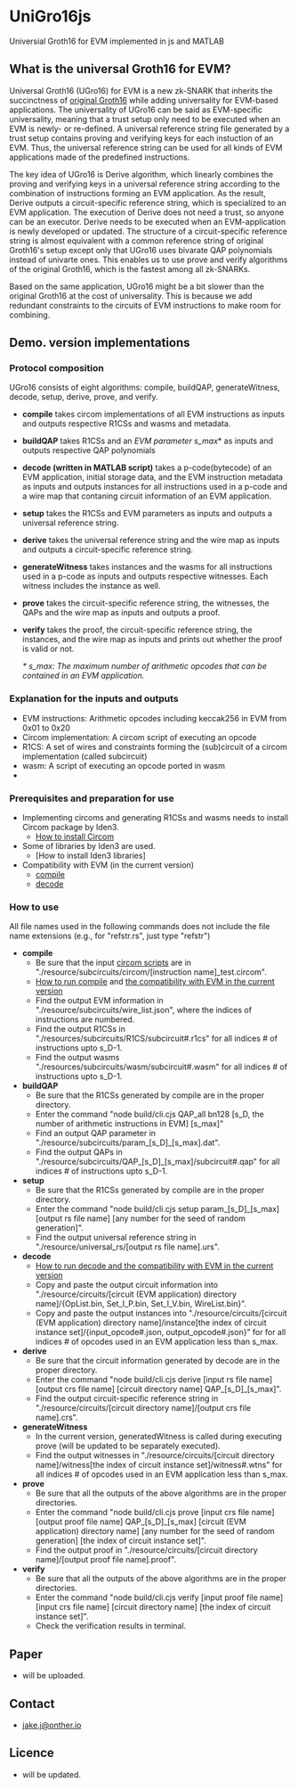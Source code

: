# UniGro16js
Universial Groth16 for EVM implemented in js and MATLAB

## What is the universal Groth16 for EVM?


Universal Groth16 (UGro16) for EVM is a new zk-SNARK that inherits the succinctness of [original Groth16](https://eprint.iacr.org/2016/260.pdf) while adding universality for EVM-based applications. The universality of UGro16 can be said as EVM-specific universality, meaning that a trust setup only need to be executed when an EVM is newly- or re-defined. A universal reference string file generated by a trust setup contains proving and verifying keys for each instuction of an EVM. Thus, the universal reference string can be used for all kinds of EVM applications made of the predefined instructions.

The key idea of UGro16 is Derive algorithm, which linearly combines the proving and verifying keys in a universal reference string according to the combination of instructions forming an EVM application. As the result, Derive outputs a circuit-specific reference string, which is specialized to an EVM application. The execution of Derive does not need a trust, so anyone can be an executor. Derive needs to be executed when an EVM-application is newly developed or updated. The structure of a circuit-specific reference string is almost equivalent with a common reference string of original Groth16's setup except only that UGro16 uses bivarate QAP polynomials instead of univarte ones. This enables us to use prove and verify algorithms of the original Groth16, which is the fastest among all zk-SNARKs.

Based on the same application, UGro16 might be a bit slower than the original Groth16 at the cost of universality. This is because we add redundant constraints to the circuits of EVM instructions to make room for combining.

## Demo. version implementations

### Protocol composition

UGro16 consists of eight algorithms: compile, buildQAP, generateWitness, decode, setup, derive, prove, and verify.
- **compile** takes circom implementations of all EVM instructions as inputs and outputs respective R1CSs and wasms and metadata.
- **buildQAP** takes R1CSs and an *EVM parameter s_max*\* as inputs and outputs respective QAP polynomials
- **decode (written in MATLAB script)** takes a p-code(bytecode) of an EVM application, initial storage data, and the EVM instruction metadata as inputs and outputs instances for all instructions used in a p-code and a wire map that contaning circuit information of an EVM application.
- **setup** takes the R1CSs and EVM parameters as inputs and outputs a universal reference string.
- **derive** takes the universal reference string and the wire map as inputs and outputs a circuit-specific reference string.
- **generateWitness** takes instances and the wasms for all instructions used in a p-code as inputs and outputs respective witnesses. Each witness includes the instance as well.
- **prove** takes the circuit-specific reference string, the witnesses, the QAPs and the wire map as inputs and outputs a proof.
- **verify** takes the proof, the circuit-specific reference string, the instances, and the wire map as inputs and prints out whether the proof is valid or not.

    *\* s_max: The maximum number of arithmetic opcodes that can be contained in an EVM application.*

### Explanation for the inputs and outputs

- EVM instructions: Arithmetic opcodes including keccak256 in EVM from 0x01 to 0x20
- Circom implementation: A circom script of executing an opcode
- R1CS: A set of wires and constraints forming the (sub)circuit of a circom implementation (called subcircuit)
- wasm: A script of executing an opcode ported in wasm
- 

### Prerequisites and preparation for use

- Implementing circoms and generating R1CSs and wasms needs to install Circom package by Iden3.
  - [How to install Circom](https://docs.circom.io/getting-started/installation/)
- Some of libraries by Iden3 are used.
  - [How to install Iden3 libraries]
- Compatibility with EVM (in the current version)
  - [compile](https://github.com/Onther-Tech/circom-ethereum-opcodes/blob/main/README.md)
  - [decode](https://github.com/Onther-Tech/UniGro16js/edit/master/Decode/readme.md)

### How to use

All file names used in the following commands does not include the file name extensions (e.g., for "refstr.rs", just type "refstr")
- **compile**
  - Be sure that the input [circom scripts](https://github.com/Onther-Tech/circom-ethereum-opcodes/blob/main/README.md) are in "./resource/subcircuits/circom/\[instruction name]\_test.circom".
  - [How to run compile](https://github.com/Onther-Tech/circom-ethereum-opcodes/blob/main/test/TEST.md) and [the compatibility with EVM in the current version](https://github.com/Onther-Tech/circom-ethereum-opcodes/blob/main/README.md#circuit-design)
  - Find the output EVM information in "./resource/subcircuits/wire_list.json", where the indices of instructions are numbered.
  - Find the output R1CSs in "./resources/subcircuits/R1CS/subcircuit#.r1cs" for all indices # of instructions upto s_D-1.
  - Find the output wasms "./resources/subcircuits/wasm/subcircuit#.wasm" for all indices # of instructions upto s_D-1.
- **buildQAP**
  - Be sure that the R1CSs generated by compile are in the proper directory.
  - Enter the command "node build/cli.cjs QAP_all bn128 \[s_D, the number of arithmetic instructions in EVM] \[s_max]"
  - Find an output QAP parameter in "./resource/subcircuits/param_\[s_D]\_\[s_max].dat".
  - Find the output QAPs in "./resource/subcircuits/QAP_\[s_D]\_\[s_max]/subcircuit#.qap" for all indices # of instructions upto s_D-1.
- **setup**
  - Be sure that the R1CSs generated by compile are in the proper directory.
  - Enter the command "node build/cli.cjs setup param\_\[s_D]\_\[s_max] \[output rs file name] \[any number for the seed of random generation]".
  - Find the output universal reference string in "./resource/universal_rs/\[output rs file name].urs".
- **decode**
  - [How to run decode and the compatibility with EVM in the current version](https://github.com/Onther-Tech/UniGro16js/edit/master/Decode/readme.md)
  - Copy and paste the output circuit information into "./resource/circuits/\[circuit (EVM application) directory name]/{OpList.bin, Set_I_P.bin, Set_I_V.bin, WireList.bin}".
  - Copy and paste the output instances into "./resource/circuits/\[circuit (EVM application) directory name]/instance\[the index of circuit instance set]/{input_opcode#.json, output_opcode#.json}" for for all indices # of opcodes used in an EVM application less than s_max.
- **derive**
  - Be sure that the circuit information generated by decode are in the proper directory.
  - Enter the command "node build/cli.cjs derive \[input rs file name] \[output crs file name] \[circuit directory name] QAP\_\[s_D]\_\[s_max]".
  - Find the output circuit-specific reference string in "./resource/circuits/\[circuit directory name]/\[output crs file name].crs".
- **generateWitness**
  - In the current version, generatedWitness is called during executing prove (will be updated to be separately executed).
  - Find the output witnesses in "./resource/circuits/\[circuit directory name]/witness\[the index of circuit instance set]/witness#.wtns" for all indices # of opcodes used in an EVM application less than s_max.
- **prove**
  - Be sure that all the outputs of the above algorithms are in the proper directories.
  - Enter the command "node build/cli.cjs prove \[input crs file name] \[output proof file name] QAP\_\[s_D]\_\[s_max] \[circuit (EVM application) directory name] \[any number for the seed of random generation] \[the index of circuit instance set]".
  - Find the output proof in "./resource/circuits/\[circuit directory name]/\[output proof file name].proof".
- **verify**
   - Be sure that all the outputs of the above algorithms are in the proper directories.
   - Enter the command "node build/cli.cjs verify \[input proof file name] \[input crs file name] \[circuit directory name] \[the index of circuit instance set]".
   - Check the verification results in terminal.

## Paper
- will be uploaded.

## Contact
- [jake.j@onther.io](jake.j@onther.io)

## Licence
- will be updated.

